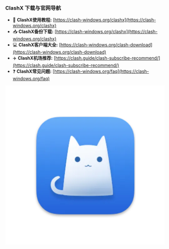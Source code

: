 ### ClashX 下载与官网导航

  - 📖 **ClashX使用教程:** [https://clash-windows.org/clashx](https://clash-windows.org/clashx)
  - 📥 **ClashX备份下载:** [https://clash-windows.org/clashx](https://clash-windows.org/clashx)
  - 💻 **ClashX客户端大全:** [https://clash-windows.org/clash-download](https://clash-windows.org/clash-download)
  - ✈️ **ClashX机场推荐:** [https://clash.guide/clash-subscribe-recommend/](https://clash.guide/clash-subscribe-recommend/)
  - ❓ **ClashX常见问题:** [https://clash-windows.org/faq](https://clash-windows.org/faq)


![ClashX](./images/clashx.webp)
